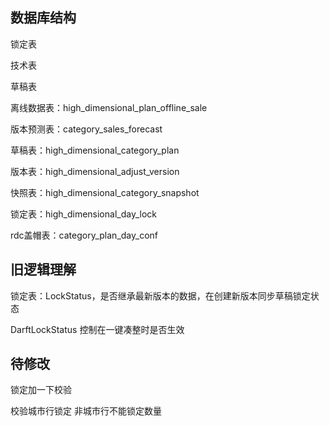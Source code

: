 
## 数据库结构

锁定表

技术表

草稿表

离线数据表：high_dimensional_plan_offline_sale

版本预测表：category_sales_forecast

草稿表：high_dimensional_category_plan

版本表：high_dimensional_adjust_version

快照表：high_dimensional_category_snapshot

锁定表：high_dimensional_day_lock

rdc盖帽表：category_plan_day_conf



## 旧逻辑理解

锁定表：LockStatus，是否继承最新版本的数据，在创建新版本同步草稿锁定状态

DarftLockStatus 控制在一键凑整时是否生效



## 待修改

锁定加一下校验

校验城市行锁定 非城市行不能锁定数量